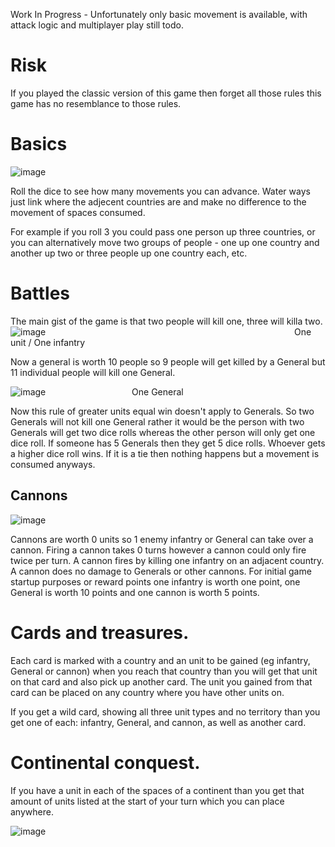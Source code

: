 Work In Progress - Unfortunately only basic movement is available, with attack logic and multiplayer play still todo.
# Risk


If you played the classic version of this game then forget all those rules this game has no resemblance to those rules.

# Basics
![image](https://user-images.githubusercontent.com/5521110/204102056-403e519b-bc14-4f45-8e49-a82d5446fb0b.png)

Roll the dice to see how many movements you can advance. Water ways just link where the adjecent countries are and make no difference to the movement of spaces consumed.

For example if you roll 3 you could pass one person up three countries, or you can alternatively move two groups of people - one up one country and another up two or three people up one country each, etc.

# Battles
The main gist of the game is that two people will kill one, three will killa two.
![image](https://user-images.githubusercontent.com/5521110/204102153-71f96483-5238-4f10-a36f-ea7f3b773bf4.png)
&nbsp;&nbsp;&nbsp;&nbsp;&nbsp;&nbsp;&nbsp;&nbsp;&nbsp;&nbsp;&nbsp;&nbsp;&nbsp;&nbsp;&nbsp;&nbsp;&nbsp;&nbsp;&nbsp;&nbsp;&nbsp;&nbsp;&nbsp;&nbsp;&nbsp;&nbsp;&nbsp;&nbsp;&nbsp;&nbsp;&nbsp;&nbsp;&nbsp;&nbsp;&nbsp;&nbsp;&nbsp;&nbsp;&nbsp;&nbsp;&nbsp;&nbsp;&nbsp;&nbsp;&nbsp;&nbsp;&nbsp;&nbsp;&nbsp;&nbsp;&nbsp;&nbsp;&nbsp;&nbsp;&nbsp;&nbsp;&nbsp;&nbsp;&nbsp;&nbsp;&nbsp;&nbsp;&nbsp;&nbsp;&nbsp;&nbsp;&nbsp;&nbsp;&nbsp;&nbsp;&nbsp;&nbsp;&nbsp;&nbsp;&nbsp;&nbsp;&nbsp;&nbsp;&nbsp;&nbsp;&nbsp;&nbsp;&nbsp;&nbsp;&nbsp;&nbsp;&nbsp;&nbsp;&nbsp;&nbsp;&nbsp;&nbsp;&nbsp;&nbsp;&nbsp;&nbsp;&nbsp;&nbsp;&nbsp;&nbsp;One unit / One infantry



Now a general is worth 10 people so 9 people will get killed by a General but 11 individual people will kill one General.

![image](https://user-images.githubusercontent.com/5521110/204102284-d3a2f84d-7cd4-41cd-800c-4a4abe57aa75.png)
&nbsp;&nbsp;&nbsp;&nbsp;&nbsp;&nbsp;&nbsp;&nbsp;&nbsp;&nbsp;&nbsp;&nbsp;&nbsp;&nbsp;&nbsp;&nbsp;&nbsp;&nbsp;&nbsp;&nbsp;&nbsp;&nbsp;&nbsp;&nbsp;&nbsp;&nbsp;&nbsp;&nbsp;&nbsp;&nbsp;&nbsp;&nbsp;&nbsp;&nbsp;One General

Now this rule of greater units equal win doesn't apply to Generals. So two Generals will not kill one General rather it would be the person with two Generals will get two dice rolls whereas the other person will only get one dice roll. If someone has 5 Generals then they get 5 dice rolls.
Whoever gets a higher dice roll wins. If it is a tie then nothing happens but a movement is consumed anyways.

## Cannons

![image](https://user-images.githubusercontent.com/5521110/204102417-b7763c7a-4fd8-46ed-a3f8-28c45c3f9798.png)

Cannons are worth 0 units so 1 enemy infantry or General can take over a cannon.
Firing a cannon takes 0 turns however a cannon could only fire twice per turn.
A cannon fires by killing one infantry on an adjacent country.
A cannon does no damage to Generals or other cannons. For initial game startup purposes or reward points one infantry is worth one point, one General is worth 10 points and one cannon is worth 5 points.


# Cards and treasures.

Each card is marked with a country and an unit to be gained (eg infantry, General or cannon) when you reach that country than you will get that unit on that card and also pick up another card. The unit you gained from that card can be placed on any country where you have other units on.

If you get a wild card, showing all three unit types and no territory than you get one of each: infantry, General, and cannon, as well as another card.

# Continental conquest.
If you have a unit in each of the spaces of a continent than you get that amount of units listed at the start of your turn which you can place anywhere.

![image](https://user-images.githubusercontent.com/5521110/204102573-5a907c27-ddff-4606-93c8-29f5eefe8ce2.png)
